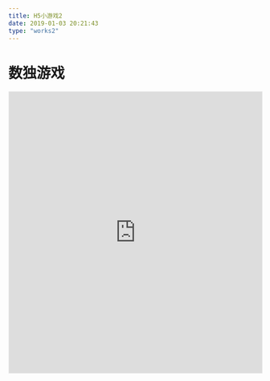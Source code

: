 ```yaml
---
title: H5小游戏2
date: 2019-01-03 20:21:43
type: "works2"
---
```


# 数独游戏
<iframe src="https://ruolong.wang/games/sudoku" width="100%" height="560px" frameborder="0" style="border:1px solid #eeeeee;"></iframe>
